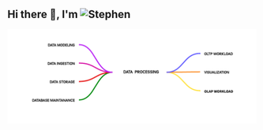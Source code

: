 ## Hi there 👋, I'm ![Stephen](https://via.placeholder.com/15/f03c15/000000?text=stephen) 


![Hello](https://github.com/Stephen-Data-Engineer-Public/BASIC-PYTHON-PROJECT/blob/main/Blank%20diagram%20(18).png?raw=true)
<!--
**Stephen-Data-Engineer-Public/Stephen-Data-Engineer-Public** is a ✨ _special_ ✨ repository because its `README.md` (this file) appears on your GitHub profile.

Here are some ideas to get you started:

- 🔭 I’m currently working on ...
- 🌱 I’m currently learning ...
- 👯 I’m looking to collaborate on ...
- 🤔 I’m looking for help with ...
- 💬 Ask me about ...
- 📫 How to reach me: ...
- 😄 Pronouns: ...
- ⚡ Fun fact: ...
-->
